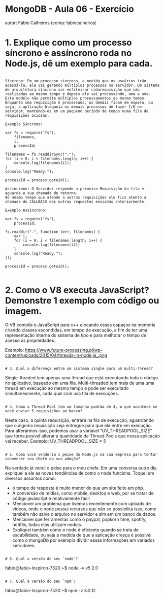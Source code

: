 # MongoDB - Aula 06 - Exercício
autor: Fábio Calheiros (conta: fabiocalheiros)

# 1. Explique como um processo síncrono e assíncrono roda no Node.js, dê um exemplo para cada.

```

Síncrono: Em um processo síncrono, a medida que os usuários irão acessá-la, ela vai gerando múltiplos processos no servidor. Um sistema de arquitetura síncrono vai enfileirar cadarequisição que são realizadas ao mesmo tempo e depois ele vai processando, uma a uma. Este modelo não permite múltiplos processamentos ao mesmo tempo. Enquanto uma requisição é processada, as demais ficam em espera, ou seja, a aplicação bloqueia os demais processos de fazer I/O no servidor, mantendo-os em um pequeno período de tempo numa fila de requisições ociosas.

Exemplo Síncrono:

var fs = require('fs'),
    filenames,
    i,
    processId;

filenames = fs.readdirSync(".");
for (i = 0; i < filenames.length; i++) {
    console.log(filenames[i]);
}
console.log("Ready.");

processId = process.getuid();

Assíncrono: O Servidor responde a primeira Requisição da fila e aguarda a sua chamada de retorno.
Ao mesmo tempo que atende a outras requisições ele fica atento a chamada de CALLBACK das outras requestes enviadas anteriormente.

Exemplo Assíncrono:

var fs = require('fs'),
    processId;

fs.readdir(".", function (err, filenames) {
    var i;
    for (i = 0; i < filenames.length; i++) {
        console.log(filenames[i]);
    }
    console.log("Ready.");
});

processId = process.getuid();


```

# 2. Como o V8 executa JavaScript? Demonstre 1 exemplo com código ou imagem.

O V8 compila o JavaScript para c++ alocando esses espaços na memoria criando classes escondidas, em tempo de execução,
a fim de ter uma representação interna do sistema de tipo e para melhorar o tempo de acesso as propriedades.

Exemplo:
https://www.future-processing.pl/wp-content/uploads/2015/04/threads-in-node.ja_.png


```

# 3. Qual a diferença entre um sistema single para um multi-thread?

```

Single-threded tem apenas uma thread que está executando todo o código no aplicativo, baseado em uma fila.
Multi-threaded tem mais de uma uma thread em execução ao mesmo tempo e pode ser executado simultaneamente, cada qual com usa fila de execuções.


```

# 4. Como a Thread Pool tem um tamanho padrão de 4, o que acontece se você enviar 5 requisições ao banco?

```

Neste caso, a quinta requisição, entrará na fila de execução, aguardando que o alguma requisição seja entregue para que ela entre em execução.
Para alterarmos isso, podemos usar a variavel "UV_THREADPOOL_SIZE" que torna posivel alterar a quantidade de Thread Pools que nossa aplicação vai receber.
Exemplo: UV_THREADPOOL_SIZE = 5


```

# 5. Como você venderia o peixe do Node.js na sua empresa para tentar convencer seu chefe da sua adoção?

```

Na verdade já vendi o peixe para o meu chefe.
Em uma conversa outro dia, expliquei a ele as novas tendências de como o node funciona.
Toquei em diversos assuntos como: 
- o tempo de resposta é muito menor do que um site feito em php.
- A conversão de mídias, como mobile, desktop e web, por se tratar de código javascript é relativamente facil
- Mencionei um problema que tivemos recentemente com uploads de vídeos, onde o node possui recursos que não so possibilita isso, como também não salva o arquivo no servidor e sim em um banco de dados.
- Mencionei que ferramentas como o paypal, popkorn time, spotify, netiflix, todas elas utilizam nodejs.
- Expliquei também como o node é eficiente quando se trata de escabilidade, ou seja a medida de que a aplicação cresça é possivel como o mongoDb por exemplo dividir essas informações em variados servidores.


```

# 6. Qual a versão do seu `node`?

```
fabio@fabio-Inspiron-7520:~$ node -v
v5.2.0


```

# 7. Qual a versão do seu `npm`?

```

fabio@fabio-Inspiron-7520:~$ npm -v
3.3.12


```